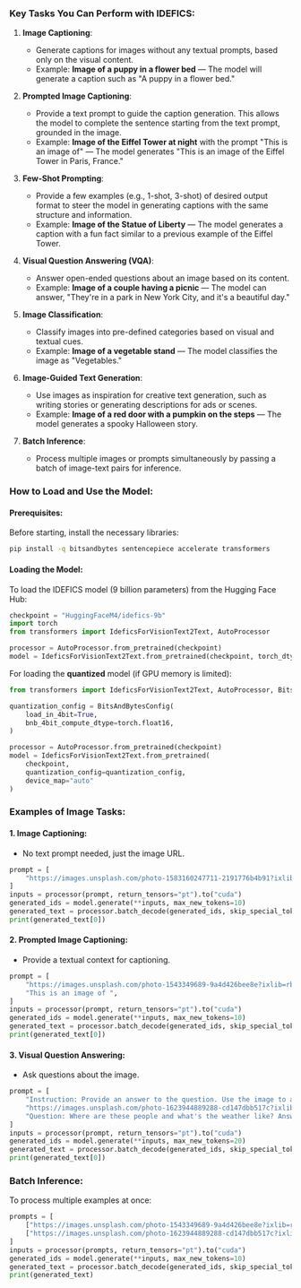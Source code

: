 
### Key Tasks You Can Perform with IDEFICS:
1. **Image Captioning**:
   - Generate captions for images without any textual prompts, based only on the visual content.
   - Example: **Image of a puppy in a flower bed** — The model will generate a caption such as "A puppy in a flower bed."

2. **Prompted Image Captioning**:
   - Provide a text prompt to guide the caption generation. This allows the model to complete the sentence starting from the text prompt, grounded in the image.
   - Example: **Image of the Eiffel Tower at night** with the prompt "This is an image of" — The model generates "This is an image of the Eiffel Tower in Paris, France."

3. **Few-Shot Prompting**:
   - Provide a few examples (e.g., 1-shot, 3-shot) of desired output format to steer the model in generating captions with the same structure and information.
   - Example: **Image of the Statue of Liberty** — The model generates a caption with a fun fact similar to a previous example of the Eiffel Tower.

4. **Visual Question Answering (VQA)**:
   - Answer open-ended questions about an image based on its content.
   - Example: **Image of a couple having a picnic** — The model can answer, "They're in a park in New York City, and it's a beautiful day."

5. **Image Classification**:
   - Classify images into pre-defined categories based on visual and textual cues.
   - Example: **Image of a vegetable stand** — The model classifies the image as "Vegetables."

6. **Image-Guided Text Generation**:
   - Use images as inspiration for creative text generation, such as writing stories or generating descriptions for ads or scenes.
   - Example: **Image of a red door with a pumpkin on the steps** — The model generates a spooky Halloween story.

7. **Batch Inference**:
   - Process multiple images or prompts simultaneously by passing a batch of image-text pairs for inference.

### How to Load and Use the Model:

#### Prerequisites:
Before starting, install the necessary libraries:
```bash
pip install -q bitsandbytes sentencepiece accelerate transformers
```

#### Loading the Model:
To load the IDEFICS model (9 billion parameters) from the Hugging Face Hub:
```python
checkpoint = "HuggingFaceM4/idefics-9b"
import torch
from transformers import IdeficsForVisionText2Text, AutoProcessor

processor = AutoProcessor.from_pretrained(checkpoint)
model = IdeficsForVisionText2Text.from_pretrained(checkpoint, torch_dtype=torch.bfloat16, device_map="auto")
```

For loading the **quantized** model (if GPU memory is limited):
```python
from transformers import IdeficsForVisionText2Text, AutoProcessor, BitsAndBytesConfig

quantization_config = BitsAndBytesConfig(
    load_in_4bit=True,
    bnb_4bit_compute_dtype=torch.float16,
)

processor = AutoProcessor.from_pretrained(checkpoint)
model = IdeficsForVisionText2Text.from_pretrained(
    checkpoint,
    quantization_config=quantization_config,
    device_map="auto"
)
```

### Examples of Image Tasks:

#### 1. **Image Captioning**:
   - No text prompt needed, just the image URL.
```python
prompt = [
    "https://images.unsplash.com/photo-1583160247711-2191776b4b91?ixlib=rb-4.0.3&ixid=M3wxMjA3fDB8MHxwaG90by1wYWdlfHx8fGVufDB8fHx8fA%3D%3D&auto=format&fit=crop&w=3542&q=80",
]
inputs = processor(prompt, return_tensors="pt").to("cuda")
generated_ids = model.generate(**inputs, max_new_tokens=10)
generated_text = processor.batch_decode(generated_ids, skip_special_tokens=True)
print(generated_text[0])
```

#### 2. **Prompted Image Captioning**:
   - Provide a textual context for captioning.
```python
prompt = [
    "https://images.unsplash.com/photo-1543349689-9a4d426bee8e?ixlib=rb-4.0.3&ixid=M3wxMjA3fDB8MHxwaG90by1wYWdlfHx8fGVufDB8fHx8fA%3D%3D&auto=format&fit=crop&w=3501&q=80",
    "This is an image of ",
]
inputs = processor(prompt, return_tensors="pt").to("cuda")
generated_ids = model.generate(**inputs, max_new_tokens=10)
generated_text = processor.batch_decode(generated_ids, skip_special_tokens=True)
print(generated_text[0])
```

#### 3. **Visual Question Answering**:
   - Ask questions about the image.
```python
prompt = [
    "Instruction: Provide an answer to the question. Use the image to answer.\n",
    "https://images.unsplash.com/photo-1623944889288-cd147dbb517c?ixlib=rb-4.0.3&ixid=M3wxMjA3fDB8MHxwaG90by1wYWdlfHx8fGVufDB8fHx8fA%3D%3D&auto=format&fit=crop&w=3540&q=80",
    "Question: Where are these people and what's the weather like? Answer:"
]
inputs = processor(prompt, return_tensors="pt").to("cuda")
generated_ids = model.generate(**inputs, max_new_tokens=20)
generated_text = processor.batch_decode(generated_ids, skip_special_tokens=True)
print(generated_text[0])
```

### Batch Inference:
To process multiple examples at once:
```python
prompts = [
    ["https://images.unsplash.com/photo-1543349689-9a4d426bee8e?ixlib=rb-4.0.3&ixid=M3wxMjA3fDB8MHxwaG90by1wYWdlfHx8fGVufDB8fHx8fA%3D%3D&auto=format&fit=crop&w=3501&q=80", "This is an image of "],
    ["https://images.unsplash.com/photo-1623944889288-cd147dbb517c?ixlib=rb-4.0.3&ixid=M3wxMjA3fDB8MHxwaG90by1wYWdlfHx8fGVufDB8fHx8fA%3D%3D&auto=format&fit=crop&w=3540&q=80", "This is an image of "]
]
inputs = processor(prompts, return_tensors="pt").to("cuda")
generated_ids = model.generate(**inputs, max_new_tokens=10)
generated_text = processor.batch_decode(generated_ids, skip_special_tokens=True)
print(generated_text)
```

